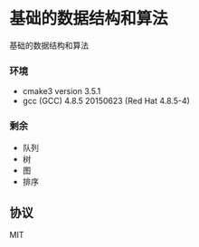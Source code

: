 # 基础的数据结构和算法
基础的数据结构和算法

### 环境
 - cmake3 version 3.5.1
 - gcc (GCC) 4.8.5 20150623 (Red Hat 4.8.5-4)

### 剩余

 - 队列
 - 树
 - 图
 - 排序

协议
----

MIT
